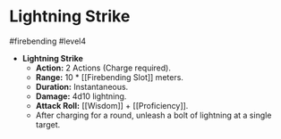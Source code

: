 # Lightning Strike
#firebending #level4

- **Lightning Strike**
  - **Action:** 2 Actions (Charge required).
  - **Range:** 10 * [[Firebending Slot]] meters.
  - **Duration:** Instantaneous.
  - **Damage:** 4d10 lightning.
  - **Attack Roll:** [[Wisdom]] + [[Proficiency]].
  - After charging for a round, unleash a bolt of lightning at a single target.
